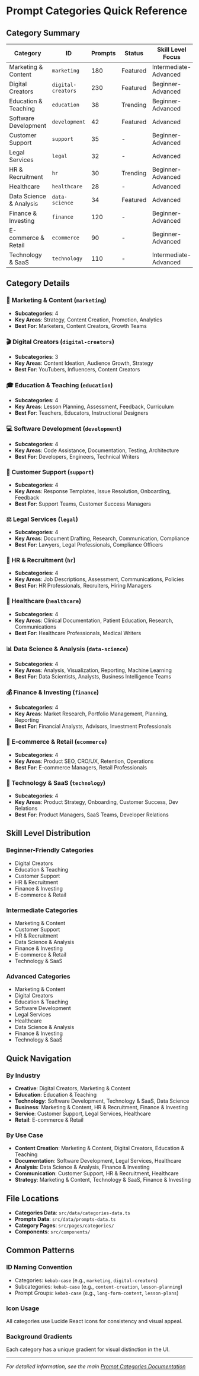 # Prompt Categories Quick Reference

## Category Summary

| Category | ID | Prompts | Status | Skill Level Focus |
|----------|----|---------|---------|-------------------|
| Marketing & Content | `marketing` | 180 | Featured | Intermediate-Advanced |
| Digital Creators | `digital-creators` | 230 | Featured | Beginner-Advanced |
| Education & Teaching | `education` | 38 | Trending | Beginner-Advanced |
| Software Development | `development` | 42 | Featured | Advanced |
| Customer Support | `support` | 35 | - | Beginner-Advanced |
| Legal Services | `legal` | 32 | - | Advanced |
| HR & Recruitment | `hr` | 30 | Trending | Beginner-Advanced |
| Healthcare | `healthcare` | 28 | - | Advanced |
| Data Science & Analysis | `data-science` | 34 | Featured | Advanced |
| Finance & Investing | `finance` | 120 | - | Beginner-Advanced |
| E-commerce & Retail | `ecommerce` | 90 | - | Beginner-Advanced |
| Technology & SaaS | `technology` | 110 | - | Intermediate-Advanced |

## Category Details

### 🎯 Marketing & Content (`marketing`)
- **Subcategories**: 4
- **Key Areas**: Strategy, Content Creation, Promotion, Analytics
- **Best For**: Marketers, Content Creators, Growth Teams

### 🎬 Digital Creators (`digital-creators`)
- **Subcategories**: 3
- **Key Areas**: Content Ideation, Audience Growth, Strategy
- **Best For**: YouTubers, Influencers, Content Creators

### 🎓 Education & Teaching (`education`)
- **Subcategories**: 4
- **Key Areas**: Lesson Planning, Assessment, Feedback, Curriculum
- **Best For**: Teachers, Educators, Instructional Designers

### 💻 Software Development (`development`)
- **Subcategories**: 4
- **Key Areas**: Code Assistance, Documentation, Testing, Architecture
- **Best For**: Developers, Engineers, Technical Writers

### 💬 Customer Support (`support`)
- **Subcategories**: 4
- **Key Areas**: Response Templates, Issue Resolution, Onboarding, Feedback
- **Best For**: Support Teams, Customer Success Managers

### ⚖️ Legal Services (`legal`)
- **Subcategories**: 4
- **Key Areas**: Document Drafting, Research, Communication, Compliance
- **Best For**: Lawyers, Legal Professionals, Compliance Officers

### 👥 HR & Recruitment (`hr`)
- **Subcategories**: 4
- **Key Areas**: Job Descriptions, Assessment, Communications, Policies
- **Best For**: HR Professionals, Recruiters, Hiring Managers

### 🏥 Healthcare (`healthcare`)
- **Subcategories**: 4
- **Key Areas**: Clinical Documentation, Patient Education, Research, Communications
- **Best For**: Healthcare Professionals, Medical Writers

### 📊 Data Science & Analysis (`data-science`)
- **Subcategories**: 4
- **Key Areas**: Analysis, Visualization, Reporting, Machine Learning
- **Best For**: Data Scientists, Analysts, Business Intelligence Teams

### 💰 Finance & Investing (`finance`)
- **Subcategories**: 4
- **Key Areas**: Market Research, Portfolio Management, Planning, Reporting
- **Best For**: Financial Analysts, Advisors, Investment Professionals

### 🛒 E-commerce & Retail (`ecommerce`)
- **Subcategories**: 4
- **Key Areas**: Product SEO, CRO/UX, Retention, Operations
- **Best For**: E-commerce Managers, Retail Professionals

### 🚀 Technology & SaaS (`technology`)
- **Subcategories**: 4
- **Key Areas**: Product Strategy, Onboarding, Customer Success, Dev Relations
- **Best For**: Product Managers, SaaS Teams, Developer Relations

## Skill Level Distribution

### Beginner-Friendly Categories
- Digital Creators
- Education & Teaching
- Customer Support
- HR & Recruitment
- Finance & Investing
- E-commerce & Retail

### Intermediate Categories
- Marketing & Content
- Customer Support
- HR & Recruitment
- Data Science & Analysis
- Finance & Investing
- E-commerce & Retail
- Technology & SaaS

### Advanced Categories
- Marketing & Content
- Digital Creators
- Education & Teaching
- Software Development
- Legal Services
- Healthcare
- Data Science & Analysis
- Finance & Investing
- Technology & SaaS

## Quick Navigation

### By Industry
- **Creative**: Digital Creators, Marketing & Content
- **Education**: Education & Teaching
- **Technology**: Software Development, Technology & SaaS, Data Science
- **Business**: Marketing & Content, HR & Recruitment, Finance & Investing
- **Service**: Customer Support, Legal Services, Healthcare
- **Retail**: E-commerce & Retail

### By Use Case
- **Content Creation**: Marketing & Content, Digital Creators, Education & Teaching
- **Documentation**: Software Development, Legal Services, Healthcare
- **Analysis**: Data Science & Analysis, Finance & Investing
- **Communication**: Customer Support, HR & Recruitment, Healthcare
- **Strategy**: Marketing & Content, Technology & SaaS, Finance & Investing

## File Locations

- **Categories Data**: `src/data/categories-data.ts`
- **Prompts Data**: `src/data/prompts-data.ts`
- **Category Pages**: `src/pages/categories/`
- **Components**: `src/components/`

## Common Patterns

### ID Naming Convention
- Categories: `kebab-case` (e.g., `marketing`, `digital-creators`)
- Subcategories: `kebab-case` (e.g., `content-creation`, `lesson-planning`)
- Prompt Groups: `kebab-case` (e.g., `long-form-content`, `lesson-plans`)

### Icon Usage
All categories use Lucide React icons for consistency and visual appeal.

### Background Gradients
Each category has a unique gradient for visual distinction in the UI.

---

*For detailed information, see the main [Prompt Categories Documentation](./PromptCategories.md)* 